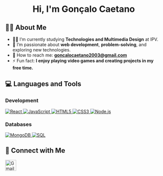 <h1 align="center">Hi, I'm Gonçalo Caetano</h1>

## 🙋‍♂️ About Me

- 👨‍💻 I’m currently studying **Technologies and Multimedia Design** at IPV.  
- 🌱 I’m passionate about **web development**, **problem-solving**, and exploring new technologies.  
- 📧 How to reach me: **goncalocaetano2003@gmail.com**  
- ⚡ Fun fact: **I enjoy playing video games and creating projects in my free time.**  

## 💻 Languages and Tools

### Development  
<p align="left"> 
    <a href="https://reactjs.org/" target="_blank"> <img src="https://img.icons8.com/color/48/000000/react-native.png" alt="React"/> </a>
    <a href="https://developer.mozilla.org/en-US/docs/Web/JavaScript" target="_blank"> <img src="https://img.icons8.com/color/48/000000/javascript.png" alt="JavaScript"/> </a> 
    <a href="https://www.w3.org/html/" target="_blank"> <img src="https://img.icons8.com/color/48/000000/html-5.png" alt="HTML5"/> </a> 
    <a href="https://www.w3schools.com/css/" target="_blank"> <img src="https://img.icons8.com/color/48/000000/css3.png" alt="CSS3"/> </a>
    <a href="https://nodejs.org/" target="_blank"> <img src="https://img.icons8.com/color/48/000000/nodejs.png" alt="Node.js"/> </a>
</p>

### Databases  
<p align="left"> 
    <a href="https://www.mongodb.com/" target="_blank"> <img src="https://img.icons8.com/color/48/000000/mongodb.png" alt="MongoDB"/> </a>
    <a href="https://www.w3schools.com/sql/" target="_blank"> <img src="https://img.icons8.com/ios-filled/50/000000/sql.png" alt="SQL"/> </a>
</p>

## 📱 Connect with Me

<p align="left">
    <a href="mailto:goncalocaetano2003@gmail.com"><img height="35" src="https://img.icons8.com/fluent/48/000000/gmail.png" alt="Gmail"/></a>
</p>
